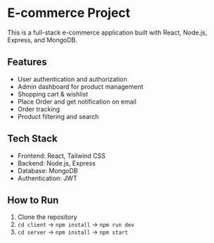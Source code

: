 # E-commerce Project

This is a full-stack e-commerce application built with React, Node.js, Express, and MongoDB.  

## Features
- User authentication and authorization
- Admin dashboard for product management
- Shopping cart & wishlist
- Place Order and get notification on email
- Order tracking
- Product filtering and search

## Tech Stack
- Frontend: React, Tailwind CSS
- Backend: Node.js, Express
- Database: MongoDB
- Authentication: JWT

## How to Run
1. Clone the repository
2. `cd client` → `npm install` → `npm run dev`
3. `cd server` → `npm install` → `npm start`
